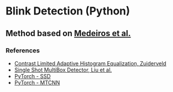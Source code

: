 # Blink Detection (Python)

## Method based on [Medeiros et al.](https://www.sciencedirect.com/science/article/pii/S0957417421014111?via%3Dihub)

### References

- [Contrast Limited Adaptive Histogram Equalization, Zuiderveld](https://www.sciencedirect.com/science/article/pii/B9780123361561500616)
- [Single Shot MultiBox Detector, Liu et al.](https://arxiv.org/abs/1512.02325)
- [PyTorch - SSD](https://github.com/NVIDIA/DeepLearningExamples/tree/master/PyTorch/Detection/SSD)
- [PyTorch - MTCNN](https://github.com/timesler/facenet-pytorch)
